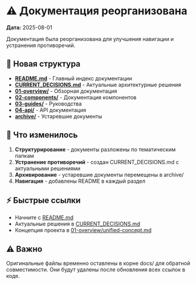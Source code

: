 # ⚠️ Документация реорганизована

**Дата:** 2025-08-01

Документация была реорганизована для улучшения навигации и устранения противоречий.

## 📁 Новая структура

- **[README.md](./README.md)** - Главный индекс документации
- **[CURRENT_DECISIONS.md](./CURRENT_DECISIONS.md)** - Актуальные архитектурные решения
- **[01-overview/](./01-overview/)** - Обзорная документация
- **[02-components/](./02-components/)** - Документация компонентов
- **[03-guides/](./03-guides/)** - Руководства
- **[04-api/](./04-api/)** - API документация
- **[archive/](./archive/)** - Устаревшие документы

## 🔄 Что изменилось

1. **Структурирование** - документы разложены по тематическим папкам
2. **Устранение противоречий** - создан CURRENT_DECISIONS.md с актуальными решениями
3. **Архивирование** - устаревшие документы перемещены в archive/
4. **Навигация** - добавлены README в каждый раздел

## ⚡ Быстрые ссылки

- Начните с [README.md](./README.md)
- Актуальные решения в [CURRENT_DECISIONS.md](./CURRENT_DECISIONS.md)
- Концепция проекта в [01-overview/unified-concept.md](./01-overview/unified-concept.md)

## ⚠️ Важно

Оригинальные файлы временно оставлены в корне docs/ для обратной совместимости.
Они будут удалены после обновления всех ссылок в коде.
